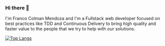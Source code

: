 ### Hi there 👋

I'm Franco Colman Mendoza and I'm a Fullstack web developer focused on best practices like TDD and Continuous Delivery to bring high quality and faster value to the people that we try to help with our solutions.


[![Top Langs](https://github-readme-stats.vercel.app/api/top-langs/?username=colmanfranco&layout=compact)](https://github.com/anuraghazra/github-readme-stats)
